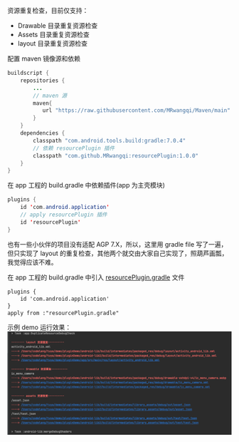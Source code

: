 资源重复检查，目前仅支持：
- Drawable 目录重复资源检查
- Assets 目录重复资源检查
- layout 目录重复资源检查

配置 maven 镜像源和依赖
```java
buildscript {
    repositories {
        ...
        // maven 源
        maven{
           url "https://raw.githubusercontent.com/MRwangqi/Maven/main"
        }
    }
    dependencies {
        classpath "com.android.tools.build:gradle:7.0.4"
        // 依赖 resourcePlugin 插件
        classpath "com.github.MRwangqi:resourcePlugin:1.0.0"
    }
}
```

在 app 工程的 build.gradle 中依赖插件(app 为主壳模块)

```java
plugins {
    id 'com.android.application'
    // apply resourcePlugin 插件
    id 'resourcePlugin'
}
```



也有一些小伙伴的项目没有适配 AGP 7.X，所以，这里用 gradle file 写了一遍，但只实现了 layout 的重复检查，其他两个就交由大家自己实现了，照葫芦画瓢，我觉得应该不难。

在 app 工程的 build.gradle 中引入 [resourcePlugin.gradle](resourcePlugin.gradle) 文件
```aidl
plugins {
    id 'com.android.application'
}
apply from :"resourcePlugin.gradle"
```


示例 demo 运行效果：
![result](result.png)

